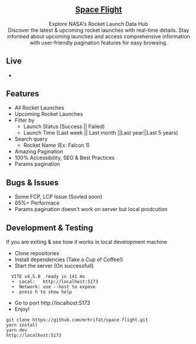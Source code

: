 <div align="center"> 
    <h2 align="center"><a href="https://github.com/mrhrifat/space-flight">Space Flight</a></h2>
          Explore NASA's Rocket Launch Data Hub<br>
          Discover the latest & upcoming rocket launches with real-time details. Stay informed about
    upcoming launches and access comprehensive information with user-friendly
    pagination features for easy browsing.
</div>

## Live

-

## Features

- All Rocket Launches
- Upcoming Rocket Launches
- Filter by
  - Launch Status (Success || Failed)
  - Launch Time (Last week || Last month ||Last year||Last 5 years)
- Search query
  - Rocket Name (Ex: Falcon 1)
- Amazing Pagination
- 100% Accessibility, SEO & Best Practices
- Params pagination

## Bugs & Issues

- Some FCP, LCP Issue (Sovled soon)
- 65%+ Performace
- Params pagination doesn't work on server but local prodcution

## Development & Testing

If you are exiting & see how it works in local development machine

- Clone repositories
- Install dependencies (Take a Cup of Coffee!)
- Start the server (On successfull)

```
  VITE v4.5.0  ready in 141 ms
  ➜  Local:   http://localhost:5173
  ➜  Network: use --host to expose
  ➜  press h to show help

```

- Go to port http://localhost:5173
- Enjoy!

```
git clone https://github.com/mrhrifat/space-flight.git
yarn install
yarn dev
http://localhost:5173
```
